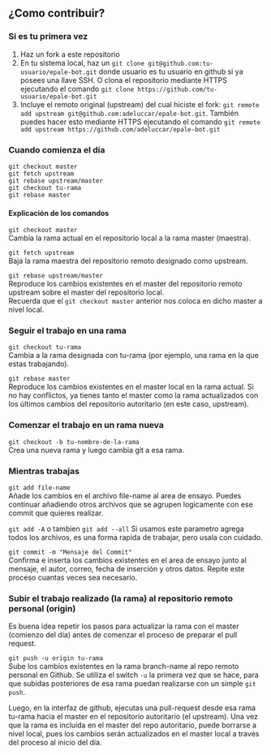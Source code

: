 ## ¿Como contribuir?

### Si es tu primera vez

1. Haz un fork a este repositorio
2. En tu sistema local, haz un `git clone git@github.com:tu-usuario/epale-bot.git` donde usuario es tu usuario en github si ya posees una llave SSH. O clona el repositorio mediante HTTPS ejecutando el comando `git clone https://github.com/tu-usuario/epale-bot.git`
3. Incluye el remoto original (upstream) del cual hiciste el fork:  `git remote add upstream git@github.com:adeluccar/epale-bot.git`. También puedes hacer esto mediante HTTPS ejecutando el comando `git remote add upstream https://github.com/adeluccar/epale-bot.git`

### Cuando comienza el día

`git checkout master`  
`git fetch upstream`  
`git rebase upstream/master`  
`git checkout tu-rama`  
`git rebase master`  

#### Explicación de los comandos

`git checkout master`  
Cambia la rama actual en el repositorio local a la rama master (maestra).

`git fetch upstream`  
Baja la rama maestra del repositorio remoto designado como upstream.  

`git rebase upstream/master`  
Reproduce los cambios existentes en el master del repositorio remoto upstream sobre el master del repositorio local.  
Recuerda que el `git checkout master` anterior nos coloca en dicho master a nivel local.

### Seguir el trabajo en una rama

`git checkout tu-rama`  
Cambia a la rama designada con tu-rama (por ejemplo, una rama en la que estas trabajando).

`git rebase master`  
Reproduce los cambios existentes en el master local en la rama actual. Si no hay conflictos, ya tienes tanto el master como la rama actualizados con los últimos cambios del repositorio autoritario (en este caso, upstream).

### Comenzar el trabajo en un rama nueva

`git checkout -b tu-nombre-de-la-rama`  
Crea una nueva rama y luego cambia git a esa rama.

### Mientras trabajas

`git add file-name`  
Añade los cambios en el archivo file-name al area de ensayo. Puedes continuar añadiendo otros archivos que se agrupen logicamente con ese commit que quieres realizar.

`git add -A` o tambien `git add --all`
Si usamos este parametro agrega todos los archivos, es una forma rapida de trabajar, pero usala con cuidado.

`git commit -m "Mensaje del Commit"`  
Confirma e inserta los cambios existentes en el area de ensayo junto al mensaje, el autor, correo, fecha de inserción y otros datos. Repite este proceso cuantas veces sea necesario.

### Subir el trabajo realizado (la rama) al repositorio remoto personal (origin)

Es buena idea repetir los pasos para actualizar la rama con el master (comienzo del día) antes de comenzar el proceso de preparar el pull request.

`git push -u origin tu-rama`  
Sube los cambios existentes en la rama branch-name al repo remoto personal en Github. Se utiliza el switch `-u` la primera vez que se hace, para que subidas posteriores de esa rama puedan realizarse con un simple `git push`.

Luego, en la interfaz de github, ejecutas una pull-request desde esa rama tu-rama hacia el master en el repositorio autoritario (el upstream). Una vez que la rama es incluida en el master del repo autoritario, puede borrarse a nivel local, pues los cambios serán actualizados en el master local a través del proceso al inicio del día.
